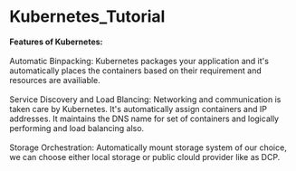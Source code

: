# Kubernetes_Tutorial


**Features of Kubernetes:**
<br>
<br>
Automatic Binpacking: Kubernetes packages your application and it's automatically places the containers based on their requirement and resources are availiable.
<br>
<br>
Service Discovery and Load Blancing: Networking and communication is taken care by Kubernetes. It's automatically assign containers and IP addresses. It maintains the DNS name for set of containers and logically performing and load balancing also.
<br>
<br>
Storage Orchestration: Automatically mount storage system of our choice, we can choose either local storage or public clould provider like as DCP.
